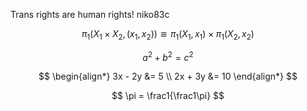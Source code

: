 <script type="text/javascript" src="https://cdnjs.cloudflare.com/ajax/libs/mathjax/2.7.3/MathJax.js?config=TeX-AMS-MML_HTMLorMML"></script>
<link rel="shortcut icon" type="image/x-icon" href="/niko.ico">

Trans rights are human rights! niko83c

$$ \pi_1(X_1 \times X_2, (x_1,x_2)) \cong \pi_1(X_1,x_1) \times \pi_1(X_2,x_2) $$

$$ a^2 + b^2 = c^2 $$

$$
\begin{align*}
3x - 2y &= 5 \\
2x + 3y &= 10
\end{align*}
$$

$$ \pi = \frac1{\frac1\pi} $$
